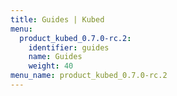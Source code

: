 ```yaml
---
title: Guides | Kubed
menu:
  product_kubed_0.7.0-rc.2:
    identifier: guides
    name: Guides
    weight: 40
menu_name: product_kubed_0.7.0-rc.2
---
```


